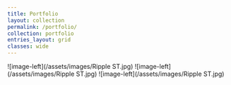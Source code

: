 ```yaml
---
title: Portfolio
layout: collection
permalink: /portfolio/
collection: portfolio
entries_layout: grid
classes: wide
---
```

![image-left](/assets/images/Ripple ST.jpg)
![image-left](/assets/images/Ripple ST.jpg)
![image-left](/assets/images/Ripple ST.jpg)